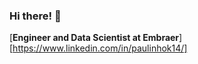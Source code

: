 ### Hi there! 👋

[**Engineer and Data Scientist at Embraer**][https://www.linkedin.com/in/paulinhok14/]

